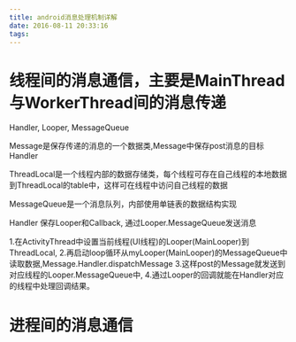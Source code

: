 ```yaml
---
title: android消息处理机制详解
date: 2016-08-11 20:33:16
tags:
---
```


# 线程间的消息通信，主要是MainThread与WorkerThread间的消息传递
Handler, Looper, MessageQueue

Message是保存传递的消息的一个数据类,Message中保存post消息的目标Handler

ThreadLocal是一个线程内部的数据存储类，每个线程可存在自己线程的本地数据到ThreadLocal的table中，这样可在线程中访问自己线程的数据

MessageQueue是一个消息队列，内部使用单链表的数据结构实现

Handler 保存Looper和Callback, 通过Looper.MessageQueue发送消息

1.在ActivityThread中设置当前线程(UI线程)的Looper(MainLooper)到ThreadLocal<Looper>,
2.再启动loop循环从myLooper(MainLooper)的MessageQueue中读取数据,Message.Handler.dispatchMessage
3.这样post的Message就发送到对应线程的Looper.MessageQueue中,
4.通过Looper的回调就能在Handler对应的线程中处理回调结果。


# 进程间的消息通信

